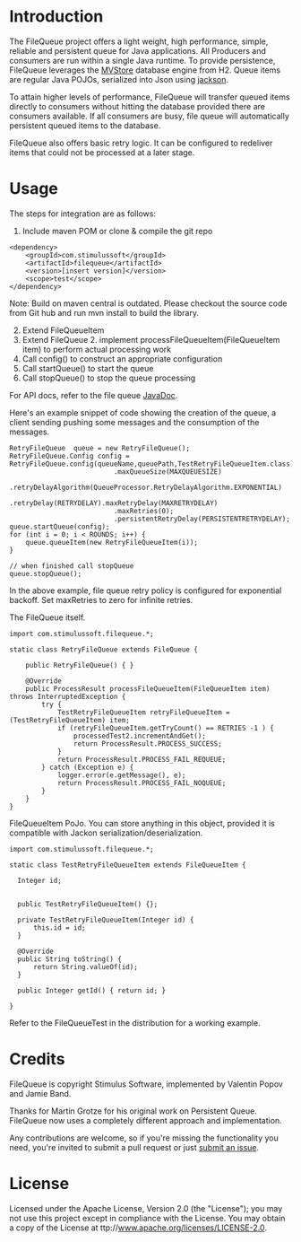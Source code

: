 # Introduction
The FileQueue project offers a light weight, high performance, simple, reliable and persistent queue for Java applications. All Producers and consumers are run within a single Java runtime.
To provide persistence, FileQueue leverages the [MVStore](http://www.h2database.com/html/mvstore.html) database engine from H2. Queue items are regular Java POJOs, serialized into Json using [jackson](http://jackson.codehaus.org/).

To attain higher levels of performance, FileQueue will transfer queued items directly to consumers without hitting the database provided there are consumers available. If all consumers are busy, file queue will automatically persistent queued items to the database.

FileQueue also offers basic retry logic. It can be configured to redeliver items that could not be processed at a later stage.

# Usage

The steps for integration are as follows:

  1. Include maven POM or clone & compile the git repo

    <dependency>
        <groupId>com.stimulussoft</groupId>
        <artifactId>filequeue</artifactId>
        <version>[insert version]</version>
        <scope>test</scope>
    </dependency>

Note: Build on maven central is outdated. Please checkout the source code from Git hub and run mvn install to build the library.
  
  2. Extend FileQueueItem
  3. Extend FileQueue
    2. implement processFileQueueItem(FileQueueItem item) to perform actual processing work
  4. Call config() to construct an appropriate configuration
  5. Call startQueue() to start the queue
  6. Call stopQueue() to stop the queue processing

For API docs, refer to the file queue [JavaDoc](http://javadoc.io/doc/com.stimulussoft/filequeue/1.0.4).

Here's an example snippet of code showing the creation of the queue, a client sending pushing some messages and the consumption of the messages. 

    RetryFileQueue  queue = new RetryFileQueue();
    RetryFileQueue.Config config = RetryFileQueue.config(queueName,queuePath,TestRetryFileQueueItem.class)
                              .maxQueueSize(MAXQUEUESIZE)
                              .retryDelayAlgorithm(QueueProcessor.RetryDelayAlgorithm.EXPONENTIAL)
                              .retryDelay(RETRYDELAY).maxRetryDelay(MAXRETRYDELAY)
                              .maxRetries(0);
                              .persistentRetryDelay(PERSISTENTRETRYDELAY);
    queue.startQueue(config);
    for (int i = 0; i < ROUNDS; i++) {
        queue.queueItem(new RetryFileQueueItem(i));
    }

    // when finished call stopQueue
    queue.stopQueue();

In the above example, file queue retry policy is configured for exponential backoff. Set maxRetries to zero for infinite retries. 

The FileQueue itself.

    import com.stimulussoft.filequeue.*;

    static class RetryFileQueue extends FileQueue {

        public RetryFileQueue() { }

        @Override
        public ProcessResult processFileQueueItem(FileQueueItem item) throws InterruptedException {
            try {
                TestRetryFileQueueItem retryFileQueueItem = (TestRetryFileQueueItem) item;
                if (retryFileQueueItem.getTryCount() == RETRIES -1 ) {
                    processedTest2.incrementAndGet();
                    return ProcessResult.PROCESS_SUCCESS;
                }
                return ProcessResult.PROCESS_FAIL_REQUEUE;
            } catch (Exception e) {
                logger.error(e.getMessage(), e);
                return ProcessResult.PROCESS_FAIL_NOQUEUE;
            }
        }
    }

FileQueueItem PoJo. You can store anything in this object, provided it is compatible with Jackon serialization/deserialization.

    import com.stimulussoft.filequeue.*;

    static class TestRetryFileQueueItem extends FileQueueItem {

      Integer id;


      public TestRetryFileQueueItem() {};

      private TestRetryFileQueueItem(Integer id) {
          this.id = id;
      }

      @Override
      public String toString() {
          return String.valueOf(id);
      }

      public Integer getId() { return id; }

    }



Refer to the FileQueueTest in the distribution for a working example.


# Credits
FileQueue is copyright Stimulus Software, implemented by Valentin Popov and Jamie Band.

Thanks for Martin Grotze for his original work on Persistent Queue. FileQueue now uses a completely different approach and
implementation.

Any contributions are welcome, so if you're missing the functionality you need, you're invited to submit a pull request or just [submit an issue](https://github.com/stimulussoft/filequeue/issues).

# License
Licensed under the Apache License, Version 2.0 (the "License"); you may not use this project except in compliance with the License. You may obtain a copy of the License at ttp://www.apache.org/licenses/LICENSE-2.0.
